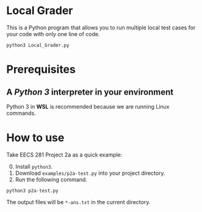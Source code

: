 # Local Grader

This is a Python program that allows you to run multiple local test cases for your code with only one line of code.

```linux
python3 Local_Grader.py
```

# Prerequisites

## A ***Python 3*** interpreter in your environment

Python 3 in **WSL** is recommended because we are running Linux commands. 



# How to use

Take EECS 281 Project 2a as a quick example:

0. Install `python3`.
1. Download `examples/p2a-test.py` into your project directory.
2. Run the following command.

```
python3 p2a-test.py
```

The output files will be `*-ans.txt` in the current directory.
